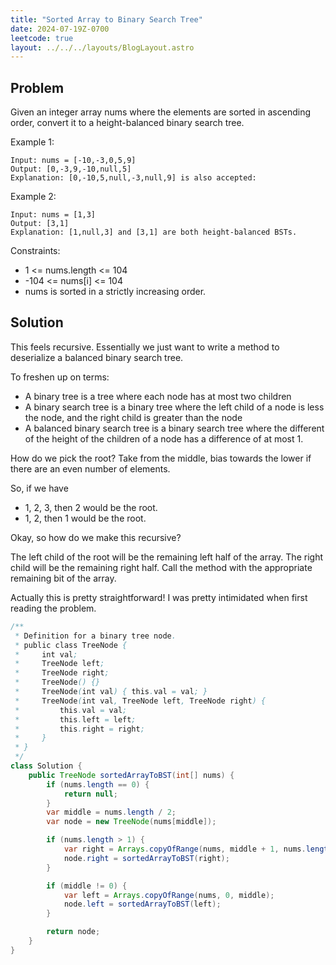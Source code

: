 ```yaml
---
title: "Sorted Array to Binary Search Tree"
date: 2024-07-19Z-0700
leetcode: true
layout: ../../../layouts/BlogLayout.astro
---
```


## Problem

Given an integer array nums where the elements are sorted in ascending order, convert it to a height-balanced binary search tree.

Example 1:

```text
Input: nums = [-10,-3,0,5,9]
Output: [0,-3,9,-10,null,5]
Explanation: [0,-10,5,null,-3,null,9] is also accepted:
```

Example 2:

```text
Input: nums = [1,3]
Output: [3,1]
Explanation: [1,null,3] and [3,1] are both height-balanced BSTs.
```

Constraints:

- 1 <= nums.length <= 104
- -104 <= nums[i] <= 104
- nums is sorted in a strictly increasing order.

## Solution

This feels recursive. Essentially we just want to write a method to deserialize a balanced binary search tree.

To freshen up on terms:

- A binary tree is a tree where each node has at most two children
- A binary search tree is a binary tree where the left child of a node is less the node, and the right child is greater than the node
- A balanced binary search tree is a binary search tree where the different of the height of the children of a node has a difference of at most 1.

How do we pick the root? Take from the middle, bias towards the lower if there are an even number of elements.

So, if we have

- 1, 2, 3, then 2 would be the root.
- 1, 2, then 1 would be the root.

Okay, so how do we make this recursive?

The left child of the root will be the remaining left half of the array. The right child will be the remaining right half. Call the method with the appropriate remaining bit of the array.

Actually this is pretty straightforward! I was pretty intimidated when first reading the problem.

```java
/**
 * Definition for a binary tree node.
 * public class TreeNode {
 *     int val;
 *     TreeNode left;
 *     TreeNode right;
 *     TreeNode() {}
 *     TreeNode(int val) { this.val = val; }
 *     TreeNode(int val, TreeNode left, TreeNode right) {
 *         this.val = val;
 *         this.left = left;
 *         this.right = right;
 *     }
 * }
 */
class Solution {
    public TreeNode sortedArrayToBST(int[] nums) {
        if (nums.length == 0) {
            return null;
        }
        var middle = nums.length / 2;
        var node = new TreeNode(nums[middle]);

        if (nums.length > 1) {
            var right = Arrays.copyOfRange(nums, middle + 1, nums.length);
            node.right = sortedArrayToBST(right);
        }

        if (middle != 0) {
            var left = Arrays.copyOfRange(nums, 0, middle);
            node.left = sortedArrayToBST(left);
        }

        return node;
    }
}
```
